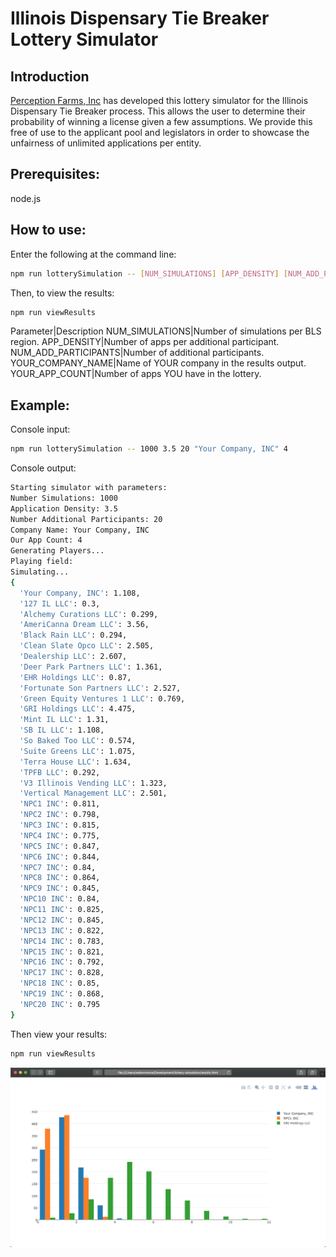 # Illinois Dispensary Tie Breaker Lottery Simulator

## Introduction

[Perception Farms, Inc](https://www.perceptionfarms.com) has developed this lottery simulator for the Illinois Dispensary Tie Breaker process.  This allows the user to determine their probability of winning a license given a few assumptions.  We provide this free of use to the applicant pool and legislators in order to showcase the unfairness of unlimited applications per entity.

## Prerequisites:

node.js

## How to use:
Enter the following at the command line:
``` sh
npm run lotterySimulation -- [NUM_SIMULATIONS] [APP_DENSITY] [NUM_ADD_PARTICIPANTS] [YOUR_COMPANY_NAME] [YOUR_APP_COUNT]
```
Then, to view the results:
``` sh
npm run viewResults
```

Parameter|Description
NUM_SIMULATIONS|Number of simulations per BLS region.
APP_DENSITY|Number of apps per additional participant.
NUM_ADD_PARTICIPANTS|Number of additional participants.
YOUR_COMPANY_NAME|Name of YOUR company in the results output.
YOUR_APP_COUNT|Number of apps YOU have in the lottery.

## Example:
Console input:
``` sh
npm run lotterySimulation -- 1000 3.5 20 "Your Company, INC" 4
```

Console output:
``` sh
Starting simulator with parameters:
Number Simulations: 1000
Application Density: 3.5
Number Additional Participants: 20
Company Name: Your Company, INC
Our App Count: 4
Generating Players...
Playing field:
Simulating...
{
  'Your Company, INC': 1.108,
  '127 IL LLC': 0.3,
  'Alchemy Curations LLC': 0.299,
  'AmeriCanna Dream LLC': 3.56,
  'Black Rain LLC': 0.294,
  'Clean Slate Opco LLC': 2.505,
  'Dealership LLC': 2.607,
  'Deer Park Partners LLC': 1.361,
  'EHR Holdings LLC': 0.87,
  'Fortunate Son Partners LLC': 2.527,
  'Green Equity Ventures 1 LLC': 0.769,
  'GRI Holdings LLC': 4.475,
  'Mint IL LLC': 1.31,
  'SB IL LLC': 1.108,
  'So Baked Too LLC': 0.574,
  'Suite Greens LLC': 1.075,
  'Terra House LLC': 1.634,
  'TPFB LLC': 0.292,
  'V3 Illinois Vending LLC': 1.323,
  'Vertical Management LLC': 2.501,
  'NPC1 INC': 0.811,
  'NPC2 INC': 0.798,
  'NPC3 INC': 0.815,
  'NPC4 INC': 0.775,
  'NPC5 INC': 0.847,
  'NPC6 INC': 0.844,
  'NPC7 INC': 0.84,
  'NPC8 INC': 0.864,
  'NPC9 INC': 0.845,
  'NPC10 INC': 0.84,
  'NPC11 INC': 0.825,
  'NPC12 INC': 0.845,
  'NPC13 INC': 0.822,
  'NPC14 INC': 0.783,
  'NPC15 INC': 0.821,
  'NPC16 INC': 0.792,
  'NPC17 INC': 0.828,
  'NPC18 INC': 0.85,
  'NPC19 INC': 0.868,
  'NPC20 INC': 0.795
}
```
Then view your results:
``` sh
npm run viewResults
```

![](images/results.png)